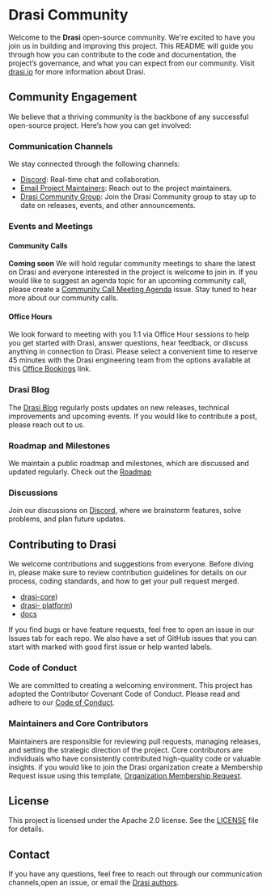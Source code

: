 
# Drasi Community

Welcome to the **Drasi** open-source community. We're excited to have you join us in building and improving this project. This README will guide you through how you can contribute to the code and documentation, the project’s governance, and what you can expect from our community.
Visit [drasi.io](https://aka.ms/drasi-docs) for more information about Drasi.

## Community Engagement

We believe that a thriving community is the backbone of any successful open-source project. Here’s how you can get involved:

### Communication Channels

We stay connected through the following channels:
- [Discord](https://discord.gg/syrTnH39): Real-time chat and collaboration.
- [Email Project Maintainers](mailto:maintainers@drasio): Reach out to the project maintainers.
- [Drasi Community Group](): Join the Drasi Community group to stay up to date on releases, events, and other announcements.

### Events and Meetings
#### Community Calls
**Coming soon** We will hold regular community meetings to share the latest on Drasi and everyone interested in the project is welcome to join in. If you would like to suggest an agenda topic for an upcoming community call, please create  a [Community Call Meeting Agenda](https://github.com/drasi-project/community/issues/new?assignees=&labels=&projects=&template=community-call-agenda.md&title=Community+Meeting+Agenda) issue. Stay tuned to hear more about our community calls.

#### Office Hours
We look forward to meeting with you 1:1 via Office Hour sessions to help you get started with Drasi, answer questions, hear feedback, or discuss anything in connection to Drasi. Please select a convenient time to reserve 45 minutes with the Drasi engineering team from the options available at this [Office Bookings](https://outlook.office365.com/owa/calendar/DrasiCommunitySyncs@drasiproject.onmicrosoft.com/bookings/) link.

### Drasi Blog
The [Drasi Blog]() regularly posts updates on new releases, technical improvements and upcoming events. If you would like to contribute a post, please reach out to us.

### Roadmap and Milestones
We maintain a public roadmap and milestones, which are discussed and updated regularly. Check out the [Roadmap](LINK_TO_ROADMAP)

### Discussions
Join our discussions on [Discord]( https://discord.gg/YQpK976W), where we brainstorm features, solve problems, and plan future updates.

## Contributing to Drasi
We welcome contributions and suggestions from everyone. Before diving in, please make sure to review contribution guidelines for details on our process, coding standards, and how to get your pull request merged. 
- [drasi-core](https://github.com/drasi-project/drasi-core/blob/main/CONTRIBUTING.md))
- [drasi- platform](https://github.com/drasi-project/drasi-platform/blob/main/CONTRIBUTING.md))
- [docs](https://github.com/drasi-project/drasi-core/blob/main/docs/contributing/how-to.md)
 
If you find bugs or have feature requests, feel free to open an issue in our Issues tab for each repo. We also have a set of GitHub issues that you can start with marked with good first issue or help wanted labels.

### Code of Conduct
We are committed to creating a welcoming environment. This project has adopted the Contributor Covenant Code of Conduct. Please read and adhere to our [Code of Conduct](https://github.com/drasi-project/community/blob/main/CODE_OF_CONDUCT.md). 

### Maintainers and Core Contributors
Maintainers are responsible for reviewing pull requests, managing releases, and setting the strategic direction of the project. Core contributors are individuals who have consistently contributed high-quality code or valuable insights. if you would like to join the Drasi organization create a Membership Request issue using this template, [Organization Membership Request](https://github.com/drasi-project/community/issues/new?assignees=&labels=community-membership&projects=&template=organization-membership-request.md&title=REQUEST%3A+New+membership+for+%3Cyour-GH-handle%3E).

## License 
This project is licensed under the Apache 2.0 license. See the [LICENSE](https://github.com/drasi-project/Community/blob/main/LICENSE) file for details.

## Contact
If you have any questions, feel free to reach out through our communication channels,open an issue, or email the [Drasi authors](mailto:maintainers@drasi.io).
